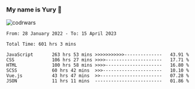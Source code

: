 ### My name is Yury 👋 
![codrwars](https://www.codewars.com/users/litury/badges/micro) 


<!--START_SECTION:waka-->

```text
From: 28 January 2022 - To: 15 April 2023

Total Time: 601 hrs 3 mins

JavaScript       263 hrs 53 mins >>>>>>>>>>>--------------   43.91 %
CSS              106 hrs 27 mins >>>>---------------------   17.71 %
HTML             100 hrs 58 mins >>>>---------------------   16.80 %
SCSS             60 hrs 42 mins  >>>----------------------   10.10 %
Vue.js           43 hrs 47 mins  >>-----------------------   07.28 %
JSON             11 hrs 11 mins  -------------------------   01.86 %
```

<!--END_SECTION:waka-->

